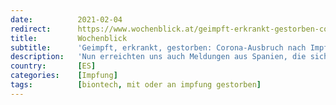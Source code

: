 ```yaml
---
date:          2021-02-04
redirect:      https://www.wochenblick.at/geimpft-erkrankt-gestorben-corona-ausbruch-nach-impfung-in-spanien/
title:         Wochenblick
subtitle:      'Geimpft, erkrankt, gestorben: Corona-Ausbruch nach Impfung in Spanien'
description:   'Nun erreichten uns auch Meldungen aus Spanien, die sich mit anderen Ländern decken. In den Tagen nach der Impfung starben 7 von 78 Menschen.'
country:       [ES]
categories:    [Impfung]
tags:          [biontech, mit oder an impfung gestorben]
---
```

